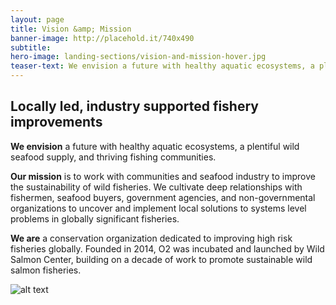 ```yaml
---
layout: page 
title: Vision &amp; Mission
banner-image: http://placehold.it/740x490
subtitle: 
hero-image: landing-sections/vision-and-mission-hover.jpg
teaser-text: We envision a future with healthy aquatic ecosystems, a plentiful wild seafood supply, and thriving fishing communities.
---
```


## Locally led, industry supported fishery improvements

**We envision** a future with healthy aquatic ecosystems, a plentiful wild seafood supply, and thriving fishing communities.

**Our mission** is to work with communities and seafood industry to improve the sustainability of wild fisheries. We cultivate deep relationships with fishermen, seafood buyers, government agencies, and non-governmental organizations to uncover and implement local solutions to systems level problems in globally significant fisheries.

**We are** a conservation organization dedicated to improving high risk fisheries globally. Founded in 2014, O2 was incubated and launched by Wild Salmon Center, building on a decade of work to promote sustainable wild salmon fisheries.

![alt text](http://placehold.it/740x490)
